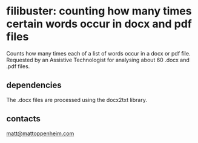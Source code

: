 # filibuster: counting how many times certain words occur in docx and pdf files
Counts how many times each of a list of words occur in a docx or pdf file.
Requested by an Assistive Technologist for analysing about 60 .docx and .pdf
files.

## dependencies

The .docx files are processed using the docx2txt library.

## contacts
matt@mattoppenheim.com

